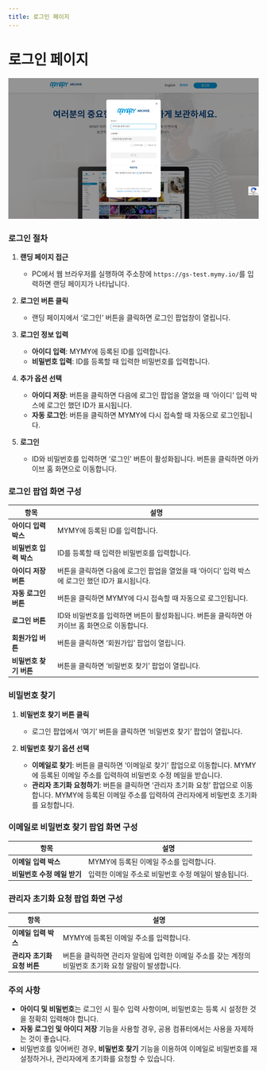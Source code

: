 ```yaml
---
title: 로그인 페이지
---
```

# 로그인 페이지

![로그인 페이지](images/login.png)

### 로그인 절차

1. **랜딩 페이지 접근**
   - PC에서 웹 브라우저를 실행하여 주소창에 `https://gs-test.mymy.io/`를 입력하면 랜딩 페이지가 나타납니다.

2. **로그인 버튼 클릭**
   - 랜딩 페이지에서 ‘로그인’ 버튼을 클릭하면 로그인 팝업창이 열립니다.

3. **로그인 정보 입력**
   - **아이디 입력**: MYMY에 등록된 ID를 입력합니다.
   - **비밀번호 입력**: ID를 등록할 때 입력한 비밀번호를 입력합니다.

4. **추가 옵션 선택**
   - **아이디 저장**: 버튼을 클릭하면 다음에 로그인 팝업을 열었을 때 ‘아이디’ 입력 박스에 로그인 했던 ID가 표시됩니다.
   - **자동 로그인**: 버튼을 클릭하면 MYMY에 다시 접속할 때 자동으로 로그인됩니다.

5. **로그인**
   - ID와 비밀번호를 입력하면 ‘로그인’ 버튼이 활성화됩니다. 버튼을 클릭하면 아카이브 홈 화면으로 이동합니다.

### 로그인 팝업 화면 구성

| 항목                | 설명                                                                  |
|-------------------|---------------------------------------------------------------------|
| **아이디 입력 박스**  | MYMY에 등록된 ID를 입력합니다.                                            |
| **비밀번호 입력 박스** | ID를 등록할 때 입력한 비밀번호를 입력합니다.                                  |
| **아이디 저장 버튼**  | 버튼을 클릭하면 다음에 로그인 팝업을 열었을 때 ‘아이디’ 입력 박스에 로그인 했던 ID가 표시됩니다.   |
| **자동 로그인 버튼**  | 버튼을 클릭하면 MYMY에 다시 접속할 때 자동으로 로그인됩니다.                       |
| **로그인 버튼**     | ID와 비밀번호를 입력하면 버튼이 활성화됩니다. 버튼을 클릭하면 아카이브 홈 화면으로 이동합니다. |
| **회원가입 버튼**    | 버튼을 클릭하면 ‘회원가입’ 팝업이 열립니다.                                   |
| **비밀번호 찾기 버튼** | 버튼을 클릭하면 ‘비밀번호 찾기’ 팝업이 열립니다.                                 |

### 비밀번호 찾기

1. **비밀번호 찾기 버튼 클릭**
   - 로그인 팝업에서 ‘여기’ 버튼을 클릭하면 ‘비밀번호 찾기’ 팝업이 열립니다.

2. **비밀번호 찾기 옵션 선택**
   - **이메일로 찾기**: 버튼을 클릭하면 ‘이메일로 찾기’ 팝업으로 이동합니다. MYMY에 등록된 이메일 주소를 입력하여 비밀번호 수정 메일을 받습니다.
   - **관리자 초기화 요청하기**: 버튼을 클릭하면 ‘관리자 초기화 요청’ 팝업으로 이동합니다. MYMY에 등록된 이메일 주소를 입력하여 관리자에게 비밀번호 초기화를 요청합니다.

### 이메일로 비밀번호 찾기 팝업 화면 구성

| 항목                   | 설명                                                                 |
|----------------------|--------------------------------------------------------------------|
| **이메일 입력 박스**    | MYMY에 등록된 이메일 주소를 입력합니다.                                        |
| **비밀번호 수정 메일 받기** | 입력한 이메일 주소로 비밀번호 수정 메일이 발송됩니다.                                  |

### 관리자 초기화 요청 팝업 화면 구성

| 항목                      | 설명                                                                 |
|-------------------------|--------------------------------------------------------------------|
| **이메일 입력 박스**       | MYMY에 등록된 이메일 주소를 입력합니다.                                        |
| **관리자 초기화 요청 버튼**  | 버튼을 클릭하면 관리자 알림에 입력한 이메일 주소를 갖는 계정의 비밀번호 초기화 요청 알람이 발생합니다. |

### 주의 사항

- **아이디 및 비밀번호**는 로그인 시 필수 입력 사항이며, 비밀번호는 등록 시 설정한 것을 정확히 입력해야 합니다.
- **자동 로그인 및 아이디 저장** 기능을 사용할 경우, 공용 컴퓨터에서는 사용을 자제하는 것이 좋습니다.
- 비밀번호를 잊어버린 경우, **비밀번호 찾기** 기능을 이용하여 이메일로 비밀번호를 재설정하거나, 관리자에게 초기화를 요청할 수 있습니다.
